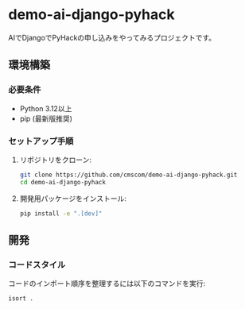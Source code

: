# demo-ai-django-pyhack

AIでDjangoでPyHackの申し込みをやってみるプロジェクトです。

## 環境構築

### 必要条件
- Python 3.12以上
- pip (最新版推奨)

### セットアップ手順
1. リポジトリをクローン:
   ```bash
   git clone https://github.com/cmscom/demo-ai-django-pyhack.git
   cd demo-ai-django-pyhack
   ```

2. 開発用パッケージをインストール:
   ```bash
   pip install -e ".[dev]"
   ```

## 開発

### コードスタイル
コードのインポート順序を整理するには以下のコマンドを実行:
```bash
isort .
```
